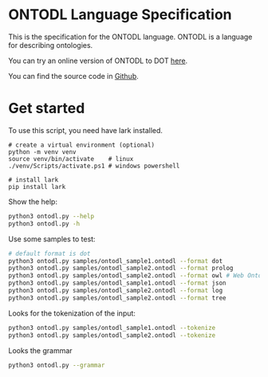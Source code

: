 ﻿# ONTODL Language Specification

This is the specification for the ONTODL language. ONTODL is a language for describing ontologies.

You can try an online version of ONTODL to DOT [here](https://webontodl.epl.di.uminho.pt/).

You can find the source code in [Github](https://github.com/danielbom/ontodl).

# Get started

To use this script, you need have lark installed.

```
# create a virtual environment (optional)
python -m venv venv
source venv/bin/activate    # linux
./venv/Scripts/activate.ps1 # windows powershell

# install lark
pip install lark
```

Show the help:

```bash
python3 ontodl.py --help
python3 ontodl.py -h
```

Use some samples to test:

```bash
# default format is dot
python3 ontodl.py samples/ontodl_sample1.ontodl --format dot
python3 ontodl.py samples/ontodl_sample2.ontodl --format prolog
python3 ontodl.py samples/ontodl_sample2.ontodl --format owl # Web Ontology Language
python3 ontodl.py samples/ontodl_sample1.ontodl --format json
python3 ontodl.py samples/ontodl_sample2.ontodl --format log
python3 ontodl.py samples/ontodl_sample2.ontodl --format tree
```

Looks for the tokenization of the input:

```bash
python3 ontodl.py samples/ontodl_sample1.ontodl --tokenize
python3 ontodl.py samples/ontodl_sample2.ontodl --tokenize
```

Looks the grammar

```bash	
python3 ontodl.py --grammar
```
